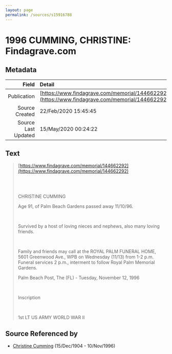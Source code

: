 ```yaml
---
layout: page
permalink: /sources/s15916788
---
```


# 1996 CUMMING, CHRISTINE: Findagrave.com

## Metadata

Field | Detail
---:|:---
Publication | [https://www.findagrave.com/memorial/144662292](https://www.findagrave.com/memorial/144662292)
Source Created | 22/Feb/2020 15:45:45
Source Last Updated | 15/May/2020 00:24:22

## Text

> [https://www.findagrave.com/memorial/144662292](https://www.findagrave.com/memorial/144662292)
>
> <br/>
>
> <br/>
>
> CHRISTINE CUMMING
>
> Age 91, of Palm Beach Gardens passed away 11/10/96. 
>
> <br/>
>
> Survived by a host of loving nieces and nephews, also many loving friends. 
>
> <br/>
>
> Family and friends may call at the ROYAL PALM FUNERAL HOME, 5601 Greenwood Ave., WPB on Wednesday (11/13) from 1-2 p.m. Funeral services 2 p.m., interment to follow Royal Palm Memorial Gardens.
>
> Palm Beach Post, The (FL) - Tuesday, November 12, 1996
>
> <br/>
>
> Inscription
>
> <br/>
>
> 1st LT US ARMY WORLD WAR II
>

## Source Referenced by

* [Christine Cumming](../people/@24328630@-christine-cumming-b1904-12-15-d1996-11-10.md) (15/Dec/1904 - 10/Nov/1996)
